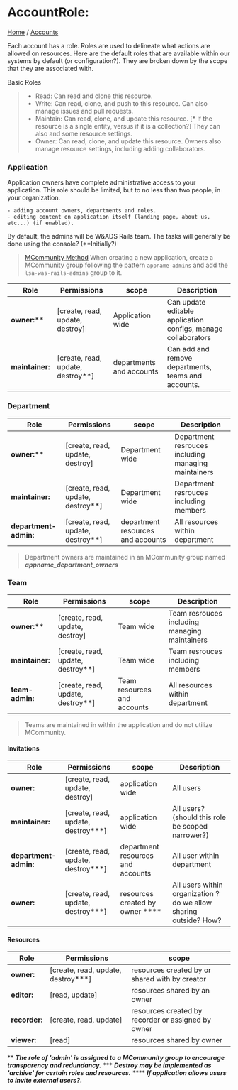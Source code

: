 # AccountRole:
[Home](./README.md) / [Accounts](accounts/README.md)

Each account has a role. Roles are used to delineate what actions are allowed on resources. Here are the default roles that are available within our systems by default (or configuration?). They are broken down by the scope that they are associated with. 


Basic Roles
>  - Read: Can read and clone this resource.
>  - Write: Can read, clone, and push to this resource.
>  Can also manage issues and pull requests.
>  - Maintain: Can read, clone, and update this resource. [* If the resource is a single entity, versus if it is a collection?] They can also and some resource settings.
>  - Owner: Can read, clone, and update this resource. Owners also manage resource settings, including adding collaborators.

  ### Application
  
  Application owners have complete administrative access to your application. This role should be limited, but to no less than two people, in your organization.
  
    - adding account owners, departments and roles. 
    - editing content on application itself (landing page, about us, etc...) (if enabled).

  
  By default, the admins will be W&ADS Rails team. The tasks will generally be done using the console? (**Initially?)
  
  > [MCommunity Method](MCommunity.md)
    When creating a new application, create a MCommunity group following the pattern ```appname-admins``` and add the ```lsa-was-rails-admins``` group to it. 


  |   Role                    |  Permissions                       | scope                                              |Description |
  |---------------------------|------------------------------------|---------------------------------------------------|----------|
  |   **owner:****              |   [create, read, update, destroy]  | Application wide                                  | Can update editable application configs, manage collaborators |
  |   **maintainer:**   |   [create, read, update, destroy**]| departments and accounts                | Can add and remove departments, teams and accounts. |

  
  ### Department
  |   Role                    |  Permissions                       | scope                                              |Description |
  |---------------------------|------------------------------------|---------------------------------------------------|----------|
  |   **owner:****              |   [create, read, update, destroy]  | Department wide                                  | Department resrouces including managing maintainers |
  |   **maintainer:**         |   [create, read, update, destroy**]| Department wide                                  | Department resrouces including members |
  |   **department-admin:**   |   [create, read, update, destroy**]| department resources and accounts                 | All resources within department |

  > Department owners are maintained in an MCommunity group named ***appname_department_owners***


  ### Team
  |   Role                    |  Permissions                       | scope                                              |Description |
  |---------------------------|------------------------------------|---------------------------------------------------|----------|
  |   **owner:****              |   [create, read, update, destroy]  | Team wide                                  | Team resrouces including managing maintainers |
  |   **maintainer:**         |   [create, read, update, destroy**]| Team wide                                  | Team resrouces including members |
  |   **team-admin:**   |   [create, read, update, destroy**]| Team resources and accounts                 | All resources within department |

  > Teams are maintained in within the application and do not utilize MCommunity.

 
 #### Invitations
  |   Role                    |  Permissions                       | scope                                             | Description |
  |---------------------------|------------------------------------|---------------------------------------------------|--|
  |   **owner:**              |   [create, read, update, destroy]  | application wide                                  | All users  |
  |   **maintainer:**         |   [create, read, update, destroy***]| application wide                                  | All users? (should this role be scoped narrower?) |
  |   **department-admin:**   |   [create, read, update, destroy***]| department resources and accounts                 | All user within department |
  |   **owner:**              |   [create, read, update, destroy***]| resources created by owner ****     |  All users within organization ? do we allow sharing outside? How?

  #### Resources
  |   Role                    |  Permissions                       | scope                                             |
  |---------------------------|------------------------------------|---------------------------------------------------|
  |   **owner:**              |   [create, read, update, destroy***]| resources created by or shared with by creator    |
  |   **editor:**             |   [read, update]                   | resources shared  by an owner                     |
  |   **recorder:**           |   [create, read, update]           | resources created by recorder or assigned by owner|
  |   **viewer:**             |   [read]                           | resources shared by owner                         |

  ** ***The role of 'admin' is assigned to a MCommunity group to encourage transparency and redundancy.***
  *** ***Destroy may be implemented as 'archive' for certain roles and resources.***
  **** ***If application allows users to invite external users?.***